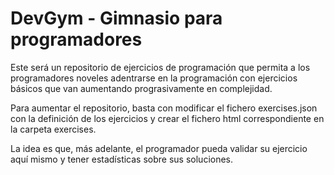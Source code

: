 DevGym - Gimnasio para programadores
====================================

Este será un repositorio de ejercicios de programación que permita a los 
programadores noveles adentrarse en la programación con ejercicios básicos que
van aumentando prograsivamente en complejidad.

Para aumentar el repositorio, basta con modificar el fichero exercises.json con
la definición de los ejercicios y crear el fichero html correspondiente en la 
carpeta exercises.

La idea es que, más adelante, el programador pueda validar su ejercicio aquí 
mismo y tener estadísticas sobre sus soluciones.